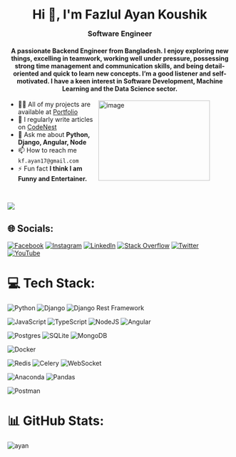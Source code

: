 <h1 align="center">Hi 👋, I'm Fazlul Ayan Koushik <br>
    <span style="font-size: medium"><p>Software Engineer</p></span>
</h1>
<h4 align="center">A passionate Backend Engineer from Bangladesh. I enjoy exploring new things, excelling in teamwork, working well under pressure, possessing strong time management and communication skills, and being detail-oriented and quick to learn new concepts. I’m a good listener and self-motivated. I have a keen interest in Software Development, Machine Learning and the Data Science sector.</h4>

<img width="250" height="180" style="margin-right: 50px" align="right" src="https://file.notion.so/f/f/5b29438c-51c2-4fac-8c2b-4c6870330a79/468946b9-2224-4e7a-aeb0-f5795f77b656/68747470733a2f2f6d69726f2e6d656469756d2e636f6d2f6d61782f313336302f302a37513379765349765f7430696f4a2d5a2e676966.gif?table=block&id=763196d7-efff-42a1-9f0c-152fad809e99&spaceId=5b29438c-51c2-4fac-8c2b-4c6870330a79&expirationTimestamp=1724853600000&signature=0FftIuJ_F4YuJmya5XUxACB-yG4nDvOXq5hVPw2gDK8" alt="image">

- 👨‍💻 All of my projects are available at [Portfolio](https://eager-bandicoot-3d3.notion.site/Fazlul-Ayan-Koushik-703c0b84db2340c18804599d0811de90)
- 📝 I regularly write articles on [CodeNest](https://eager-bandicoot-3d3.notion.site/CodeNest-4c100f7146fb48d483856d0fbe4f556c)
- 💬 Ask me about **Python, Django, Angular, Node**
- 📫 How to reach me `kf.ayan17@gmail.com`
- ⚡ Fun fact **I think I am Funny and Entertainer.**

<br>





[![](https://visitcount.itsvg.in/api?id=FazlulAyanKoushik&icon=0&color=0)](https://visitcount.itsvg.in)



## 🌐 Socials:
[![Facebook](https://img.shields.io/badge/Facebook-%231877F2.svg?logo=Facebook&logoColor=white)](https://fb.com/koushik.ayan.7) [![Instagram](https://img.shields.io/badge/Instagram-%23E4405F.svg?logo=Instagram&logoColor=white)](https://instagram.com/koushik__ayan) [![LinkedIn](https://img.shields.io/badge/LinkedIn-%230077B5.svg?logo=linkedin&logoColor=white)](https://www.linkedin.com/in/fazlul-ayan-koushik-me/) [![Stack Overflow](https://img.shields.io/badge/-Stackoverflow-FE7A16?logo=stack-overflow&logoColor=white)](https://stackoverflow.com/users/19994854) [![Twitter](https://img.shields.io/badge/Twitter-%231DA1F2.svg?logo=Twitter&logoColor=white)](https://twitter.com/koushik__ayan) [![YouTube](https://img.shields.io/badge/YouTube-%23FF0000.svg?logo=YouTube&logoColor=white)](https://www.youtube.com/channel/UCWLvyM_XmflsCIMmvrNcm5w/videos) 

# 💻 Tech Stack:
![Python](https://img.shields.io/badge/python-3670A0?style=for-the-badge&logo=python&logoColor=ffdd54) ![Django](https://img.shields.io/badge/django-%23092E20.svg?style=for-the-badge&logo=django&logoColor=white) ![Django Rest Framework](https://img.shields.io/badge/django%20rest%20framework-%23092E20.svg?style=for-the-badge&logo=django&logoColor=white) 

![JavaScript](https://img.shields.io/badge/javascript-%23323330.svg?style=for-the-badge&logo=javascript&logoColor=%23F7DF1E)  ![TypeScript](https://img.shields.io/badge/typescript-%23007ACC.svg?style=for-the-badge&logo=typescript&logoColor=white) ![NodeJS](https://img.shields.io/badge/node.js-6DA55F?style=for-the-badge&logo=node.js&logoColor=white) ![Angular](https://img.shields.io/badge/angular-%23DD0031.svg?style=for-the-badge&logo=angular&logoColor=white) 

![Postgres](https://img.shields.io/badge/postgres-%23316192.svg?style=for-the-badge&logo=postgresql&logoColor=white) ![SQLite](https://img.shields.io/badge/sqlite-%2307405e.svg?style=for-the-badge&logo=sqlite&logoColor=white) ![MongoDB](https://img.shields.io/badge/MongoDB-%234ea94b.svg?style=for-the-badge&logo=mongodb&logoColor=white) 

![Docker](https://img.shields.io/badge/docker-%230db7ed.svg?style=for-the-badge&logo=docker&logoColor=white) 

![Redis](https://img.shields.io/badge/redis-%23DD0031.svg?style=for-the-badge&logo=redis&logoColor=white) ![Celery](https://img.shields.io/badge/celery-%2300B265.svg?style=for-the-badge&logo=celery&logoColor=white) ![WebSocket](https://img.shields.io/badge/websocket-%230096FF.svg?style=for-the-badge&logo=websocket&logoColor=white) 

![Anaconda](https://img.shields.io/badge/Anaconda-%2344A833.svg?style=for-the-badge&logo=anaconda&logoColor=white) ![Pandas](https://img.shields.io/badge/pandas-%23150458.svg?style=for-the-badge&logo=pandas&logoColor=white) 

![Postman](https://img.shields.io/badge/Postman-FF6C37?style=for-the-badge&logo=postman&logoColor=white)


# 📊 GitHub Stats:

<!--<p align="left"> <a href="https://github.com/ryo-ma/github-profile-trophy"><img src="https://github-profile-trophy.vercel.app/?username=fazlulayankoushik" alt="fazlulayankoushik" /></a> </p> -->


<!--<p align="center"> <img src="https://github-readme-stats.vercel.app/api?username=fazlulayankoushik&show_icons=true&theme=gotham" alt="ayan" /> -->
<img src="https://github-readme-stats.vercel.app/api/top-langs/?username=fazlulayankoushik&hide=java,html,css&theme=dracula" alt="ayan" /> </P>

<!-- ![](https://github-readme-streak-stats.herokuapp.com/?user=FazlulAyanKoushik&theme=dark&hide_border=true)<br/> -->
